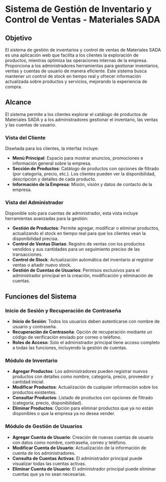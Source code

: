 # Sistema de Gestión de Inventario y Control de Ventas - Materiales SADA

## Objetivo
El sistema de gestión de inventarios y control de ventas de Materiales SADA es una aplicación web que facilita a los clientes la exploración de productos, mientras optimiza las operaciones internas de la empresa. Proporciona a los administradores herramientas para gestionar inventarios, ventas y cuentas de usuario de manera eficiente. Este sistema busca mantener un control de stock en tiempo real y ofrecer información actualizada sobre productos y servicios, mejorando la experiencia de compra.

## Alcance
El sistema permite a los clientes explorar el catálogo de productos de Materiales SADA y a los administradores gestionar el inventario, las ventas y las cuentas de usuario.

### Vista del Cliente
Diseñada para los clientes, la interfaz incluye:
- **Menú Principal**: Espacio para mostrar anuncios, promociones e información general sobre la empresa.
- **Sección de Productos**: Catálogo de productos con opciones de filtrado (por categoría, precio, etc.). Los clientes pueden ver la disponibilidad, descripción y detalles de cada producto.
- **Información de la Empresa**: Misión, visión y datos de contacto de la empresa.

### Vista del Administrador
Disponible solo para cuentas de administrador, esta vista incluye herramientas avanzadas para la gestión:
- **Gestión de Productos**: Permite agregar, modificar o eliminar productos, actualizando el stock en tiempo real para que los clientes vean la disponibilidad precisa.
- **Control de Ventas Diarias**: Registro de ventas con los productos vendidos y sus cantidades para un seguimiento preciso de las transacciones.
- **Control de Stock**: Actualización automática del inventario al registrar ventas o añadir nuevo stock.
- **Gestión de Cuentas de Usuarios**: Permisos exclusivos para el administrador principal en la creación, modificación y eliminación de cuentas.

## Funciones del Sistema

### Inicio de Sesión y Recuperación de Contraseña
- **Inicio de Sesión**: Todos los usuarios deben autenticarse con nombre de usuario y contraseña.
- **Recuperación de Contraseña**: Opción de recuperación mediante un código de verificación enviado por correo o teléfono.
- **Roles de Acceso**: Solo el administrador principal tiene acceso completo a todas las funciones, incluyendo la gestión de cuentas.

### Módulo de Inventario
- **Agregar Productos**: Los administradores pueden registrar nuevos productos con detalles como nombre, categoría, precio, proveedor y cantidad inicial.
- **Modificar Productos**: Actualización de cualquier información sobre los productos existentes.
- **Consultar Productos**: Listado de productos con opciones de filtrado (categoría, precio, disponibilidad).
- **Eliminar Productos**: Opción para eliminar productos que ya no están disponibles o que la empresa ya no desea vender.

### Módulo de Gestión de Usuarios
- **Agregar Cuenta de Usuario**: Creación de nuevas cuentas de usuario con datos como nombre, contraseña, correo y teléfono.
- **Modificar Cuenta de Usuario**: Actualización de la información de cuenta de los administradores.
- **Consulta de Cuentas Activas**: El administrador principal puede visualizar todas las cuentas activas.
- **Eliminar Cuenta de Usuario**: El administrador principal puede eliminar cuentas que ya no sean necesarias.
